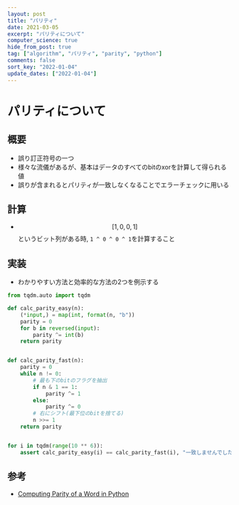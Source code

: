 ```yaml
---
layout: post
title: "パリティ"
date: 2021-03-05
excerpt: "パリティについて"
computer_science: true
hide_from_post: true
tag: ["algorithm", "パリティ", "parity", "python"]
comments: false
sort_key: "2022-01-04"
update_dates: ["2022-01-04"]
---
```


# パリティについて

## 概要
 - 誤り訂正符号の一つ
 - 様々な流儀があるが、基本はデータのすべてのbitのxorを計算して得られる値
 - 誤りが含まれるとパリティが一致しなくなることでエラーチェックに用いる

## 計算
 - $$[1, 0, 0, 1]$$というビット列がある時, `1 ^ 0 ^ 0 ^ 1`を計算すること

## 実装
 - わかりやすい方法と効率的な方法の2つを例示する

```python
from tqdm.auto import tqdm

def calc_parity_easy(n):
    (*input,) = map(int, format(n, "b"))
    parity = 0
    for b in reversed(input):
        parity ^= int(b)
    return parity


def calc_parity_fast(n):
    parity = 0
    while n != 0:
        # 最も下のbitのフラグを抽出
        if n & 1 == 1:
            parity ^= 1
        else:
            parity ^= 0
        # 右にシフト(最下位のbitを捨てる)
        n >>= 1
    return parity


for i in tqdm(range(10 ** 6)):
    assert calc_parity_easy(i) == calc_parity_fast(i), "一致しませんでした"
```

## 参考
 - [Computing Parity of a Word in Python](https://www.askpython.com/python/examples/computing-parity-of-a-word)

